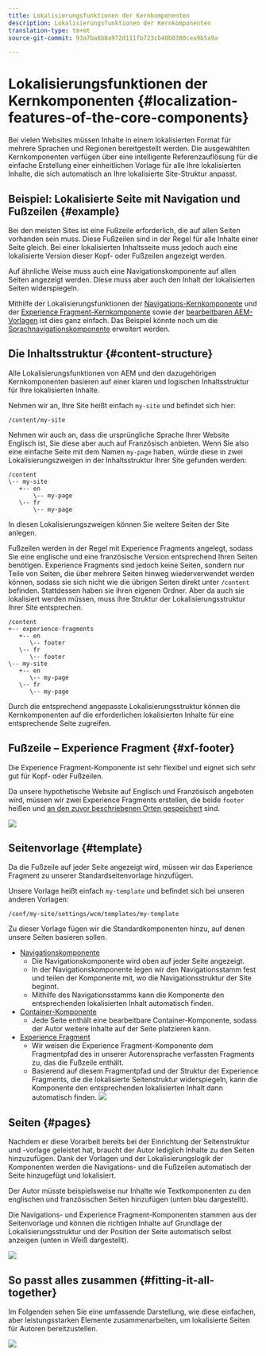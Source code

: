 ```yaml
---
title: Lokalisierungsfunktionen der Kernkomponenten
description: Lokalisierungsfunktionen der Kernkomponenten
translation-type: tm+mt
source-git-commit: 93a7ba6b8a972d111fb723cb40b0380cea9b5a9a

---
```



# Lokalisierungsfunktionen der Kernkomponenten {#localization-features-of-the-core-components}

Bei vielen Websites müssen Inhalte in einem lokalisierten Format für mehrere Sprachen und Regionen bereitgestellt werden. Die ausgewählten Kernkomponenten verfügen über eine intelligente Referenzauflösung für die einfache Erstellung einer einheitlichen Vorlage für alle Ihre lokalisierten Inhalte, die sich automatisch an Ihre lokalisierte Site-Struktur anpasst.

## Beispiel: Lokalisierte Seite mit Navigation und Fußzeilen {#example}

Bei den meisten Sites ist eine Fußzeile erforderlich, die auf allen Seiten vorhanden sein muss. Diese Fußzeilen sind in der Regel für alle Inhalte einer Seite gleich. Bei einer lokalisierten Inhaltsseite muss jedoch auch eine lokalisierte Version dieser Kopf- oder Fußzeilen angezeigt werden.

Auf ähnliche Weise muss auch eine Navigationskomponente auf allen Seiten angezeigt werden. Diese muss aber auch den Inhalt der lokalisierten Seiten widerspiegeln.

Mithilfe der Lokalisierungsfunktionen der [Navigations-Kernkomponente](/help/components/navigation.md) und der [Experience Fragment-Kernkomponente](/help/components/experience-fragment.md) sowie der [bearbeitbaren AEM-Vorlagen](https://docs.adobe.com/content/help/en/experience-manager-cloud-service/sites/authoring/features/templates.html) ist dies ganz einfach. Das Beispiel könnte noch um die [Sprachnavigationskomponente](/help/components/language-navigation.md) erweitert werden.

## Die Inhaltsstruktur {#content-structure}

Alle Lokalisierungsfunktionen von AEM und den dazugehörigen Kernkomponenten basieren auf einer klaren und logischen Inhaltsstruktur für Ihre lokalisierten Inhalte.

Nehmen wir an, Ihre Site heißt einfach `my-site` und befindet sich hier:

```
/content/my-site
```

Nehmen wir auch an, dass die ursprüngliche Sprache Ihrer Website Englisch ist, Sie diese aber auch auf Französisch anbieten. Wenn Sie also eine einfache Seite mit dem Namen `my-page` haben, würde diese in zwei Lokalisierungszweigen in der Inhaltsstruktur Ihrer Site gefunden werden:

```
/content
\-- my-site
   +-- en
       \-- my-page
   \-- fr
       \-- my-page
```

In diesen Lokalisierungszweigen können Sie weitere Seiten der Site anlegen.

Fußzeilen werden in der Regel mit Experience Fragments angelegt, sodass Sie eine englische und eine französische Version entsprechend Ihren Seiten benötigen. Experience Fragments sind jedoch keine Seiten, sondern nur Teile von Seiten, die über mehrere Seiten hinweg wiederverwendet werden können, sodass sie sich nicht wie die übrigen Seiten direkt unter `/content` befinden. Stattdessen haben sie ihren eigenen Ordner. Aber da auch sie lokalisiert werden müssen, muss ihre Struktur der Lokalisierungsstruktur Ihrer Site entsprechen.

```
/content
+-- experience-fragments
   +-- en
      \-- footer
   \-- fr
      \-- footer
\-- my-site
   +-- en
      \-- my-page
   \-- fr
      \-- my-page
```

Durch die entsprechend angepasste Lokalisierungsstruktur können die Kernkomponenten auf die erforderlichen lokalisierten Inhalte für eine entsprechende Seite zugreifen.

## Fußzeile – Experience Fragment {#xf-footer}

Die Experience Fragment-Komponente ist sehr flexibel und eignet sich sehr gut für Kopf- oder Fußzeilen.

Da unsere hypothetische Website auf Englisch und Französisch angeboten wird, müssen wir zwei Experience Fragments erstellen, die beide `footer` heißen und [an den zuvor beschriebenen Orten gespeichert](#content-structure) sind.

![](/help/assets/screen-shot-2019-09-09-11.08.28.png)

## Seitenvorlage {#template}

Da die Fußzeile auf jeder Seite angezeigt wird, müssen wir das Experience Fragment zu unserer Standardseitenvorlage hinzufügen.

Unsere Vorlage heißt einfach `my-template` und befindet sich bei unseren anderen Vorlagen:

```
/conf/my-site/settings/wcm/templates/my-template
```

Zu dieser Vorlage fügen wir die Standardkomponenten hinzu, auf denen unsere Seiten basieren sollen.

* [Navigationskomponente](/help/components/navigation.md)
   * Die Navigationskomponente wird oben auf jeder Seite angezeigt.
   * In der Navigationskomponente legen wir den Navigationsstamm fest und teilen der Komponente mit, wo die Navigationsstruktur der Site beginnt.
   * Mithilfe des Navigationsstamms kann die Komponente den entsprechenden lokalisierten Inhalt automatisch finden.
* [Container-Komponente](/help/components/container.md)
   * Jede Seite enthält eine bearbeitbare Container-Komponente, sodass der Autor weitere Inhalte auf der Seite platzieren kann.
* [Experience Fragment](/help/components/experience-fragment.md)
   * Wir weisen die Experience Fragment-Komponente dem Fragmentpfad des in unserer Autorensprache verfassten Fragments zu, das die Fußzeile enthält.
   * Basierend auf diesem Fragmentpfad und der Struktur der Experience Fragments, die die lokalisierte Seitenstruktur widerspiegeln, kann die Komponente den entsprechenden lokalisierten Inhalt dann automatisch finden.
   ![](/help/assets/screen-shot-2019-09-09-11.20.10.png)

## Seiten {#pages}

Nachdem er diese Vorarbeit bereits bei der Einrichtung der Seitenstruktur und -vorlage geleistet hat, braucht der Autor lediglich Inhalte zu den Seiten hinzuzufügen. Dank der Vorlagen und der Lokalisierungslogik der Komponenten werden die Navigations- und die Fußzeilen automatisch der Seite hinzugefügt und lokalisiert.

Der Autor müsste beispielsweise nur Inhalte wie Textkomponenten zu den englischen und französischen Seiten hinzufügen (unten blau dargestellt).

Die Navigations- und Experience Fragment-Komponenten stammen aus der Seitenvorlage und können die richtigen Inhalte auf Grundlage der Lokalisierungsstruktur und der Position der Seite automatisch selbst anzeigen (unten in Weiß dargestellt).

![](/help/assets/screen-shot-2019-09-09-11.22.14.png)

## So passt alles zusammen {#fitting-it-all-together}

Im Folgenden sehen Sie eine umfassende Darstellung, wie diese einfachen, aber leistungsstarken Elemente zusammenarbeiten, um lokalisierte Seiten für Autoren bereitzustellen.

![](/help/assets/screen-shot-2019-09-09-11.27.58.png)
